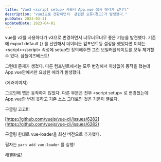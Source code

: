 ```yaml
---
title: "Vue3 <script setup> 사용시 App.vue 에서 에러가 납니다"
description: "vue3으로 전환하면서  관련한 오류(경고)가 발생했다."
pubDate: 2023-03-11
updatedDate: 2023-04-01
---
```


vue를 v2를 사용하다가 v3으로 변경하면서 너무너무너무 좋은 기능을 발견했다. 기존에 export default {} 를 선언해서 데이터든 컴포넌트등 설정을 했었다면 이제는 &lt;script&gt;&lt;/script&gt; 속성에 setup만 정의해주면 그런 보일러플레이트를 모두 제거할 수 있다. 심플이즈베스트!

그런데 문제가 생겼다. 다른 컴포넌트에서는 모두 변경해서 이상없이 동작을 했는데 App.vue안에서만 요상한 에러가 발생했다.

(에러이미지)

그로인해 앱은 동작하지 않았다. 다른 부분은 전부 &lt;script setup&gt; 로 변경했는데 App.vue만 변경 못하고 기존 소스 그대로인 것은 기분이 별로다.

구글링 고고!!!

[https://github.com/vuejs/vue-cli/issues/6282](https://github.com/vuejs/vue-cli/issues/6282)

구글링 한대로 vue-loader을 최신 버전으로 추가했다.

필자는 `yarn add vue-loader` 를 실행!

해결완료!